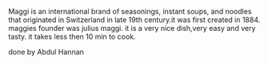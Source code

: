 Maggi is an international brand of seasonings, instant soups, and noodles that originated in Switzerland in late 19th century.it was first created in 1884.
maggies founder was julius maggi. it is a very nice dish,very easy and very tasty.
it takes less then 10 min to cook.

done by Abdul Hannan
